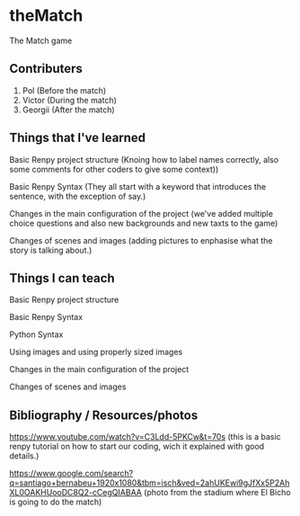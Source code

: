 # theMatch
The Match game

## Contributers

1. Pol (Before the match)
2. Victor (During the match)
3. Georgii (After the match)

## Things that I've learned

Basic Renpy project structure (Knoing how to label names correctly, also some comments for other coders to give some context))


Basic Renpy Syntax (They all start with a keyword that introduces the sentence, with the exception of say.)


Changes in the main configuration of the project (we've added multiple choice questions and also new backgrounds and new taxts to the game)


Changes of scenes and images (adding pictures to enphasise what the story is talking about.)

## Things I can teach

Basic Renpy project structure


Basic Renpy Syntax


Python Syntax


Using images and using properly sized images


Changes in the main configuration of the project


Changes of scenes and images

## Bibliography / Resources/photos


https://www.youtube.com/watch?v=C3Ldd-5PKCw&t=70s (this is a basic renpy tutorial on how to start our coding, wich it explained with good details.)


https://www.google.com/search?q=santiago+bernabeu+1920x1080&tbm=isch&ved=2ahUKEwi9gJfXx5P2AhXL0OAKHUooDC8Q2-cCegQIABAA (photo from the stadium where El Bicho is going to do the match)

